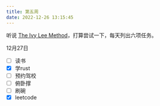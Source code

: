 ```yaml
---
title: 第五周
date: 2022-12-26 13:15:45
---
```

听说 [The Ivy Lee Method](https://jamesclear.com/ivy-lee)，打算尝试一下，每天列出六项任务。

12月27日

- [ ] 读书
- [x] 学rust
- [ ] 预约驾校
- [ ] 俯卧撑
- [ ] 刷碗
- [x] leetcode